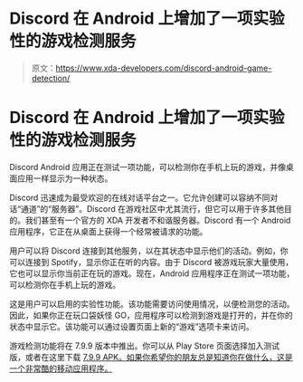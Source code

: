 # Discord 在 Android 上增加了一项实验性的游戏检测服务

> 原文：<https://www.xda-developers.com/discord-android-game-detection/>

# Discord 在 Android 上增加了一项实验性的游戏检测服务

Discord Android 应用正在测试一项功能，可以检测你在手机上玩的游戏，并像桌面应用一样显示为一种状态。

Discord 迅速成为最受欢迎的在线对话平台之一。它允许创建可以容纳不同对话“通道”的“服务器”。Discord 在游戏社区中尤其流行，但它可以用于许多其他目的。我们甚至有一个官方的 XDA 开发者不和谐服务器。Discord 有一个 Android 应用程序，它正在从桌面上获得一个经常被请求的功能。

用户可以将 Discord 连接到其他服务，以在其状态中显示他们的活动。例如，你可以连接到 Spotify，显示你正在听的内容。由于 Discord 被游戏玩家大量使用，它也可以显示你当前正在玩的游戏。现在，Android 应用程序正在测试一项功能，可以检测你在手机上玩的游戏。

这是用户可以启用的实验性功能。该功能需要访问使用情况，以便检测您的活动。因此，如果你正在玩口袋妖怪 GO，应用程序可以检测到游戏是打开的，并在你的状态中显示它。该功能可以通过设置页面上新的“游戏”选项卡来访问。

游戏检测功能将在 7.9.9 版本中推出。你可以从 Play Store 页面选择加入测试版，或者在这里下载 [7.9.9 APK。如果你希望你的朋友总是知道你在做什么，这是一个非常酷的移动应用程序。](https://www.apkmirror.com/apk/discord-inc/discord-chat-for-gamers/discord-chat-for-gamers-7-9-9-release/discord-chat-for-gamers-7-9-9-android-apk-download/)